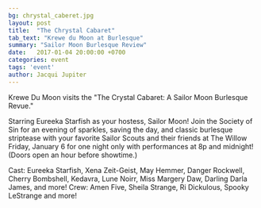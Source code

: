 ```yaml
---
bg: chrystal_caberet.jpg
layout: post
title:  "The Chrystal Cabaret"
tab_text: "Krewe du Moon at Burlesque"
summary: "Sailor Moon Burlesque Review"
date:   2017-01-04 20:00:00 +0700
categories: event
tags: 'event'
author: Jacqui Jupiter
---
```


Krewe Du Moon visits the "The Crystal Cabaret: A Sailor Moon Burlesque Revue."

Starring Eureeka Starfish as your hostess, Sailor Moon! Join the Society of Sin for an evening of sparkles, saving the day, and classic burlesque striptease with your favorite Sailor Scouts and their friends at The Willow Friday, January 6 for one night only with performances at 8p and midnight! (Doors open an hour before showtime.)


Cast: Eureeka Starfish, Xena Zeit-Geist, May Hemmer, Danger Rockwell, Cherry Bombshell, Kedavra, Lune Noirr, Miss Margery Daw, Darling Darla James, and more!
Crew: Amen Five, Sheila Strange, Ri Dickulous, Spooky LeStrange and more!

